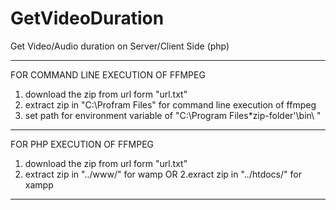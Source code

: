# GetVideoDuration

Get Video/Audio duration on Server/Client Side (php)
****************************************************************************
FOR COMMAND LINE EXECUTION OF FFMPEG

1. download the zip from url form "url.txt"
2. extract zip in "C:\Profram Files" for command line execution of ffmpeg
3. set path for environment variable of "C:\Program Files\*zip-folder'\bin\ "
****************************************************************************
FOR PHP EXECUTION OF FFMPEG

1. download the zip from url form "url.txt"
2. extract zip in "../www/" for wamp
            OR
2.exract zip in "../htdocs/" for xampp
*****************************************************************************


